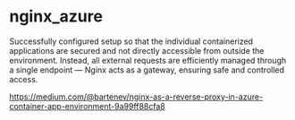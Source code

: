 # nginx_azure

Successfully configured setup so that the individual containerized applications are secured and not directly accessible from outside the environment. Instead, all external requests are efficiently managed through a single endpoint — Nginx acts as a gateway, ensuring safe and controlled access.

https://medium.com/@bartenev/nginx-as-a-reverse-proxy-in-azure-container-app-environment-9a99ff88cfa8
